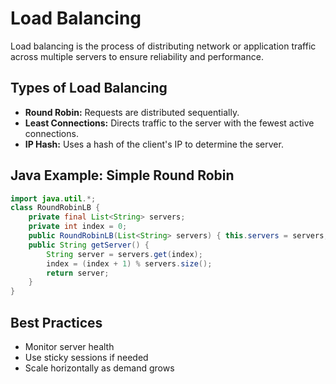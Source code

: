 # Load Balancing

Load balancing is the process of distributing network or application traffic across multiple servers to ensure reliability and performance.

## Types of Load Balancing
- **Round Robin:** Requests are distributed sequentially.
- **Least Connections:** Directs traffic to the server with the fewest active connections.
- **IP Hash:** Uses a hash of the client's IP to determine the server.

## Java Example: Simple Round Robin
```java
import java.util.*;
class RoundRobinLB {
    private final List<String> servers;
    private int index = 0;
    public RoundRobinLB(List<String> servers) { this.servers = servers; }
    public String getServer() {
        String server = servers.get(index);
        index = (index + 1) % servers.size();
        return server;
    }
}
```

## Best Practices
- Monitor server health
- Use sticky sessions if needed
- Scale horizontally as demand grows 